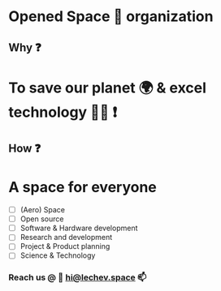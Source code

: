 # Opened Space 🚀 organization

## Why ❓
# To save our planet 🌍 & excel technology 🧑‍🔬 ❗

## How ❓

# A space for everyone
- [ ] (Aero) Space
- [ ] Open source
- [ ] Software & Hardware development
- [ ] Research and development
- [ ] Project & Product planning
- [ ] Science & Technology

### Reach us @ 👋 [hi@lechev.space](mailto:hi@lechev.space) 📫

